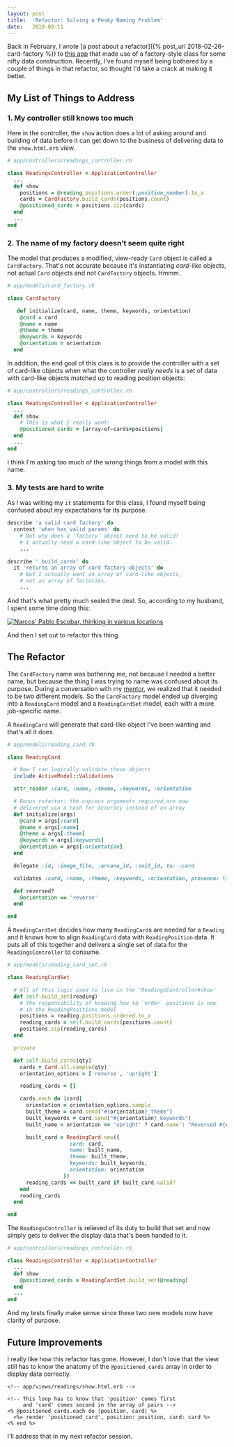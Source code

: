 ```yaml
---
layout: post
title:  'Refactor: Solving a Pesky Naming Problem'
date:   2018-08-11
---
```


Back in February, I wrote [a post about a refactor]({% post_url 2018-02-26-card-factory %}) to [this app](http://modernmystic.herokuapp.com/) that made use of a factory-style class for some nifty data construction. Recently, I've found myself being bothered by a couple of things in that refactor, so thought I'd take a crack at making it better.

## My List of Things to Address

### 1. My controller still knows too much
Here in the controller, the `show` action does a lot of asking around and building of data before it can get down to the business of delivering data to the `show.html.erb` view.

```ruby
# app/controllers/readings_controller.rb

class ReadingsController < ApplicationController
  ...
  def show
    positions = @reading.positions.order(:position_number).to_a
    cards = CardFactory.build_cards(positions.count)
    @positioned_cards = positions.zip(cards)
  end
  ...
end
```

### 2. The name of my factory doesn't seem quite right

The model that produces a modified, view-ready `Card` object is called a `CardFactory`. That's not accurate because it's instantiating _card-like_ objects, not actual `Card` objects and not `CardFactory` objects. Hmmm.

```ruby
# app/models/card_factory.rb

class CardFactory

   def initialize(card, name, theme, keywords, orientation)
    @card = card
    @name = name
    @theme = theme
    @keywords = keywords
    @orientation = orientation
  end
```

In addition, the end goal of this class is to provide the controller with a set of card-like objects when what the controller _really needs_ is a set of data with card-like objects matched up to reading position objects:

```ruby
# app/controllers/readings_controller.rb

class ReadingsController < ApplicationController
  ...
  def show
    # This is what I really want:
    @positioned_cards = [array-of-cards+positions]
  end
  ...
end
```

I think I'm asking too much of the wrong things from a model with this name.

### 3. My tests are hard to write

As I was writing my `it` statements for this class, I found myself being confused about my expectations for its purpose.

```ruby
describe 'a valid card factory' do
  context 'when has valid params' do
    # But why does a 'factory' object need to be valid?
    # I actually need a card-like object to be valid.
    ...  

describe '.build_cards' do
  it 'returns an array of card factory objects' do
    # But I actually want an array of card-like objects,
    # not an array of factories.
    ...
```
And that's what pretty much sealed the deal. So, according to my husband, I spent some time doing this:

<a href="https://twitter.com/JenMsft/status/1027018324037623810"><img src="https://pbs.twimg.com/media/DkCzXJ2U4AE1sWk.jpg" title="When you try to choose a meaningful variable name by twitter.com/JenMsft" alt="Narcos' Pablo Escobar, thinking in various locations" class="post-image"></a>

And then I set out to refactor this thing.

## The Refactor

The `CardFactory` name was bothering me, not because I needed a better name, but because the thing I was trying to name was confused about its purpose. During a conversation with my [mentor](https://www.linkedin.com/in/scott-maslar-b1650b36/), we realized that it needed to be two different models. So the `CardFactory` model ended up diverging into a `ReadingCard` model and a `ReadingCardSet` model, each with a more job-specific name.

A `ReadingCard` will generate that card-like object I've been wanting and that's all it does.

```ruby
# app/models/reading_card.rb

class ReadingCard

  # Now I can logically validate these objects
  include ActiveModel::Validations

  attr_reader :card, :name, :theme, :keywords, :orientation

  # Bonus refactor: the copious arguments required are now  
  # delivered via a hash for accuracy instead of an array
  def initialize(args)
    @card = args[:card]
    @name = args[:name]
    @theme = args[:theme]
    @keywords = args[:keywords]
    @orientation = args[:orientation]
  end

  delegate :id, :image_file, :arcana_id, :suit_id, to: :card

  validates :card, :name, :theme, :keywords, :orientation, presence: true

  def reversed?
    @orientation == 'reverse'
  end

end
```

A `ReadingCardSet` decides how many `ReadingCard`s are needed for a `Reading` and it knows how to align `ReadingCard` data with `ReadingPosition` data. It puts all of this together and delivers a single set of data for the `ReadingsController` to consume.

```ruby
# app/models/reading_card_set.rb

class ReadingCardSet

  # All of this logic used to live in the 'ReadingsController#show'
  def self.build_set(reading)
    # The responsibility of knowing how to `order` positions is now
    # in the ReadingPositions model
    positions = reading.positions.ordered.to_a
    reading_cards = self.build_cards(positions.count)
    positions.zip(reading_cards)
  end

  private

  def self.build_cards(qty)
    cards = Card.all.sample(qty)
    orientation_options = ['reverse', 'upright']

    reading_cards = []

    cards.each do |card|
      orientation = orientation_options.sample
      built_theme = card.send("#{orientation}_theme")
      built_keywords = card.send("#{orientation}_keywords")
      built_name = orientation == 'upright' ? card.name : "Reversed #{card.name}"

      built_card = ReadingCard.new({
                    card: card,
                    name: built_name,
                    theme: built_theme,
                    keywords: built_keywords,
                    orientation: orientation
                  })
      reading_cards << built_card if built_card.valid?
    end
    reading_cards
  end

end
```

The `ReadingsController` is relieved of its duty to build that set and now simply gets to deliver the display data that's been handed to it.

```ruby
# app/controllers/readings_controller.rb

class ReadingsController < ApplicationController
  ...
  def show
    @positioned_cards = ReadingCardSet.build_set(@reading)
  end
  ...
end
```

And my tests finally make sense since these two new models now have clarity of purpose.

## Future Improvements

I really like how this refactor has gone. However, I don't love that the view still has to know the anatomy of the `@positioned_cards` array in order to display data correctly.

```erb
<!-- app/views/readings/show.html.erb -->

<!-- This loop has to know that 'position' comes first
     and 'card' comes second in the array of pairs -->
<% @positioned_cards.each do |position, card| %>
  <%= render 'positioned_card', position: position, card: card %>
<% end %>
```

I'll address that in my next refactor session.
